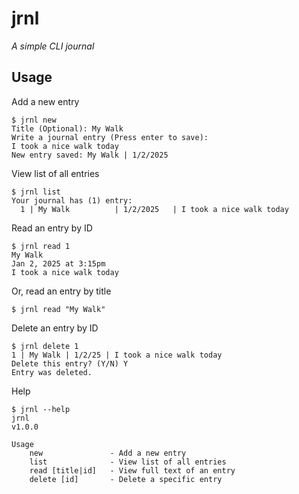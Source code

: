 
# jrnl

_A simple CLI journal_

## Usage

Add a new entry

```shell
$ jrnl new
Title (Optional): My Walk
Write a journal entry (Press enter to save):
I took a nice walk today
New entry saved: My Walk | 1/2/2025
```

View list of all entries

```shell
$ jrnl list
Your journal has (1) entry: 
  1 | My Walk          | 1/2/2025   | I took a nice walk today
```

Read an entry by ID

```shell
$ jrnl read 1
My Walk
Jan 2, 2025 at 3:15pm 
I took a nice walk today
```

Or, read an entry by title

```shell
$ jrnl read "My Walk"
```

Delete an entry by ID

```shell
$ jrnl delete 1
1 | My Walk | 1/2/25 | I took a nice walk today
Delete this entry? (Y/N) Y
Entry was deleted.
```

Help

```shell
$ jrnl --help
jrnl
v1.0.0

Usage
    new               - Add a new entry
    list              - View list of all entries
    read [title|id]   - View full text of an entry 
    delete [id]       - Delete a specific entry
```
